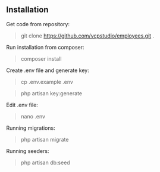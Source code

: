 ## Installation

Get code from repository:

> git clone https://github.com/vcpstudio/employees.git .

Run installation from composer:

> composer install

Create .env file and generate key:

> cp .env.example .env

> php artisan key:generate

Edit .env file:

> nano .env

Running migrations:

> php artisan migrate

Running seeders:

> php artisan db:seed
